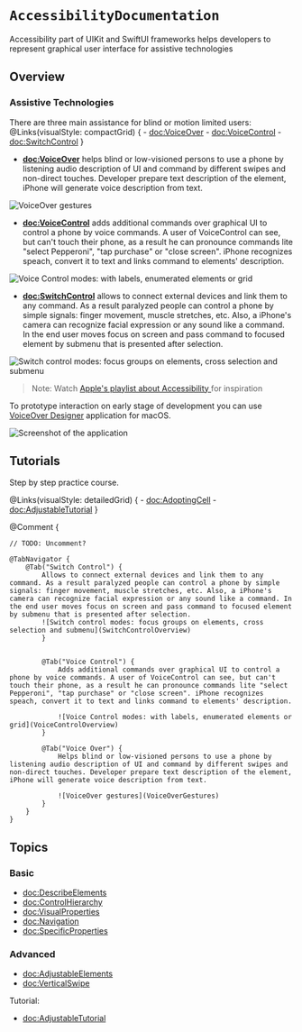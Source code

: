 # ``AccessibilityDocumentation``

Accessibility part of UIKit and SwiftUI frameworks helps developers to represent graphical user interface for assistive technologies

## Overview

### Assistive Technologies

There are three main assistance for blind or motion limited users: 
@Links(visualStyle: compactGrid) {
    - <doc:VoiceOver>
    - <doc:VoiceControl>
    - <doc:SwitchControl>
}

- **<doc:VoiceOver>** helps blind or low-visioned persons to use a phone by listening audio description of UI and command by different swipes and non-direct touches. Developer prepare text description of the element, iPhone will generate voice description from text. 

![VoiceOver gestures](VoiceOverGestures)

- **<doc:VoiceControl>** adds additional commands over graphical UI to control a phone by voice commands. A user of VoiceControl can see, but can't touch their phone, as a result he can pronounce commands lite "select Pepperoni", "tap purchase" or "close screen". iPhone recognizes speach, convert it to text and links command to elements' description.

![Voice Control modes: with labels, enumerated elements or grid](VoiceControlOverview)

- **<doc:SwitchControl>** allows to connect external devices and link them to any command. As a result paralyzed people can control a phone by simple signals: finger movement, muscle stretches, etc. Also, a iPhone's camera can recognize facial expression or any sound like a command. In the end user moves focus on screen and pass command to focused element by submenu that is presented after selection.

![Switch control modes: focus groups on elements, cross selection and submenu](SwitchControlOverview)

> Note: Watch [Apple's playlist about Accessibility ](https://www.youtube.com/playlist?list=PLIl2EzNYri0cLtSlZowttih25VnSvWITu) for inspiration

To prototype interaction on early stage of development you can use [VoiceOver Designer](https://rubanov.dev/voice-over-designer/) application for macOS.

![Screenshot of the application](VoiceOverDesigner.png)

## Tutorials

Step by step practice course.

@Links(visualStyle: detailedGrid) {
    - <doc:AdoptingCell>
    - <doc:AdjustableTutorial>
}

@Comment {
    
    // TODO: Uncomment?
    
    @TabNavigator {
        @Tab("Switch Control") {
            Allows to connect external devices and link them to any command. As a result paralyzed people can control a phone by simple signals: finger movement, muscle stretches, etc. Also, a iPhone's camera can recognize facial expression or any sound like a command. In the end user moves focus on screen and pass command to focused element by submenu that is presented after selection.
            ![Switch control modes: focus groups on elements, cross selection and submenu](SwitchControlOverview)
            }
            
            
            @Tab("Voice Control") {
                Adds additional commands over graphical UI to control a phone by voice commands. A user of VoiceControl can see, but can't touch their phone, as a result he can pronounce commands lite "select Pepperoni", "tap purchase" or "close screen". iPhone recognizes speach, convert it to text and links command to elements' description.
                
                ![Voice Control modes: with labels, enumerated elements or grid](VoiceControlOverview)
            }
            
            @Tab("Voice Over") {
                Helps blind or low-visioned persons to use a phone by listening audio description of UI and command by different swipes and non-direct touches. Developer prepare text description of the element, iPhone will generate voice description from text. 
                
                ![VoiceOver gestures](VoiceOverGestures)
            }
        }
    }
    

## Topics

### Basic
- <doc:DescribeElements>
- <doc:ControlHierarchy>
- <doc:VisualProperties>
- <doc:Navigation>
- <doc:SpecificProperties>

### Advanced
- <doc:AdjustableElements>
- <doc:VerticalSwipe>

Tutorial: 
- <doc:AdjustableTutorial>

